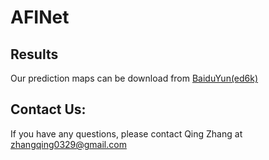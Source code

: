 # AFINet


## Results   
Our prediction maps can be download from [BaiduYun(ed6k)](https://pan.baidu.com/s/121h_K6xyiyCaEOFNZXTBqQ)  

## Contact Us:  
If you have any questions, please contact Qing Zhang at zhangqing0329@gmail.com
